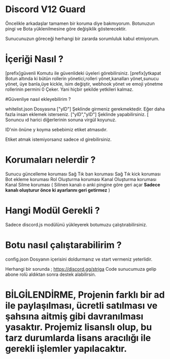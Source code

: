 # Discord V12 Guard

Öncelikle arkadaşlar tamamen bir koruma diye bakmıyorum. Botunuzun pingi ve Bota yüklenilmesine göre değişiklik gösterecektir.

Sunucunuzun göreceği herhangi bir zararda sorumluluk kabul etmiyorum.

# İçeriği Nasıl ?
 [prefix]güvenli Komutu ile güvenlideki üyeleri görebilirsiniz.
 [prefix]ytkapat Botun altında ki bütün rollerin yönetici,rolleri yönet,kanalları yönet,sunucu yönet, üye banla,üye kickle, isim değiştir, webhook yönet ve emoji yönetme rollerinin permini 0 Çeker. Yani hiçbir şekilde yetkileri kalmaz.
 
 #Güvenliye nasıl ekleyebilirim ? 
 
 whitelist.json Dosyasına ["yID"] Şeklinde girmeniz gerekmektedir. Eğer daha fazla insan eklemek isterseniz. ["yID","yID"] Şeklinde yapabilirsiniz. [ Sonuncu ıd harici diğerlerinin sonuna virgül koyunuz.
 
 ID'nin önüne y koyma sebebimiz etiket atmasıdır.
 
 Etiket atmak istemiyorsanız sadece ıd girebilirsiniz.
 
 # Korumaları nelerdir ?
 
 Sunucu güncelleme koruması 
 Sağ Tık ban koruması
 Sağ Tık kick koruması
 Bot ekleme koruması
 Rol Oluşturma koruması
 Kanal Oluşturma koruması
 Kanal Silme koruması ( Silinen kanalı o anki pingine göre geri açar **Sadece kanalı oluşturur önce ki ayarlarını geri getirmez** )
 
 # Hangi Modül Gerekli ? 

Sadece discord.js modülünü yükleyerek botumuzu çalıştırabilirsiniz.

# Botu nasıl çalıştarabilirim ? 

config.json Dosyanın içerisini doldurmanız ve start vermeniz yeterlidir.

Herhangi bir sorunda ; https://discord.gg/striga Code sunucumuza gelip abone rolü aldıktan sonra destek alabilirsin.



# BİLGİLENDİRME, Projenin farklı bir ad ile paylaşılması, ücretli satılması ve şahsına aitmiş gibi davranılması yasaktır. Projemiz lisanslı olup, bu tarz durumlarda lisans aracılığı ile gerekli işlemler yapılacaktır.
